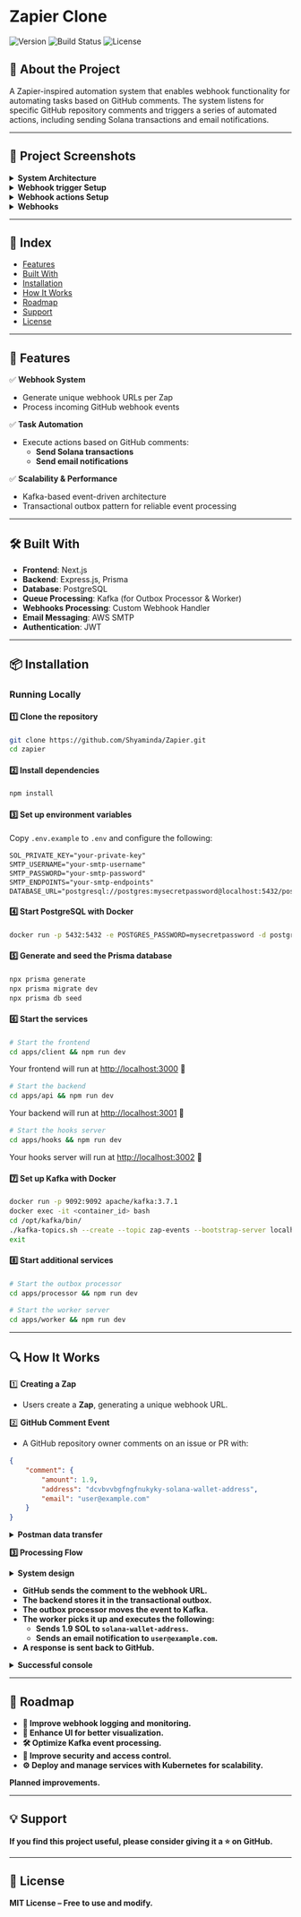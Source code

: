 # Zapier Clone

![Version](https://img.shields.io/badge/version-1.0.0-blue)
![Build Status](https://img.shields.io/badge/build-passing-brightgreen)
![License](https://img.shields.io/badge/license-MIT-lightgrey)

## 📌 About the Project

A Zapier-inspired automation system that enables webhook functionality for automating tasks based on GitHub comments. The system listens for specific GitHub repository comments and triggers a series of automated actions, including sending Solana transactions and email notifications.

---

## 📸 Project Screenshots

<details>
  <summary><strong>System Architecture</strong></summary>
  <img src="/apps/client/public/images/arch.png" alt="arch" />
</details>

<details>
  <summary><strong>Webhook trigger Setup</strong></summary>
  <img src="/apps/client/public/images/trigger.png" alt="trigger" />
</details>

<details>
  <summary><strong>Webhook actions Setup</strong></summary>
  <img src="/apps/client/public/images/actions.png" alt="actions" />
</details>

<details>
  <summary><strong>Webhooks</strong></summary>
  <img src="/apps/client/public/images/pub.png" alt="pub" />
</details>

---

## 📑 Index

- [Features](#features)
- [Built With](#built-with)
- [Installation](#installation)
- [How It Works](#how-it-works)
- [Roadmap](#roadmap)
- [Support](#support)
- [License](#license)

---

## 🚀 Features

✅ **Webhook System**

- Generate unique webhook URLs per Zap
- Process incoming GitHub webhook events

✅ **Task Automation**

- Execute actions based on GitHub comments:
  - **Send Solana transactions**
  - **Send email notifications**

✅ **Scalability & Performance**

- Kafka-based event-driven architecture
- Transactional outbox pattern for reliable event processing

---

## 🛠 Built With

- **Frontend**: Next.js
- **Backend**: Express.js, Prisma
- **Database**: PostgreSQL
- **Queue Processing**: Kafka (for Outbox Processor & Worker)
- **Webhooks Processing**: Custom Webhook Handler
- **Email Messaging**: AWS SMTP  
- **Authentication**: JWT

---

## 📦 Installation

### Running Locally

#### 1️⃣ Clone the repository

```sh
git clone https://github.com/Shyaminda/Zapier.git
cd zapier
```

#### 2️⃣ Install dependencies

```sh
npm install
```

#### 3️⃣ Set up environment variables

Copy `.env.example` to `.env` and configure the following:

```env
SOL_PRIVATE_KEY="your-private-key"
SMTP_USERNAME="your-smtp-username"
SMTP_PASSWORD="your-smtp-password"
SMTP_ENDPOINTS="your-smtp-endpoints"
DATABASE_URL="postgresql://postgres:mysecretpassword@localhost:5432/postgres"
```

#### 4️⃣ Start PostgreSQL with Docker

```sh
docker run -p 5432:5432 -e POSTGRES_PASSWORD=mysecretpassword -d postgres
```

#### 5️⃣ Generate and seed the Prisma database

```sh
npx prisma generate
npx prisma migrate dev
npx prisma db seed
```

#### 6️⃣ Start the services

```sh
# Start the frontend
cd apps/client && npm run dev
```
Your frontend will run at [http://localhost:3000](http://localhost:3000) 🚀

```sh
# Start the backend
cd apps/api && npm run dev
```
Your backend will run at [http://localhost:3001](http://localhost:3001) 🚀

```sh
# Start the hooks server
cd apps/hooks && npm run dev
```
Your hooks server will run at [http://localhost:3002](http://localhost:3002) 🚀

#### 7️⃣ Set up Kafka with Docker

```sh
docker run -p 9092:9092 apache/kafka:3.7.1
docker exec -it <container_id> bash
cd /opt/kafka/bin/
./kafka-topics.sh --create --topic zap-events --bootstrap-server localhost:9092
exit
```

#### 8️⃣ Start additional services

```sh
# Start the outbox processor
cd apps/processor && npm run dev
```

```sh
# Start the worker server
cd apps/worker && npm run dev
```

---

## 🔍 How It Works

1️⃣ **Creating a Zap**

- Users create a **Zap**, generating a unique webhook URL.

2️⃣ **GitHub Comment Event**

- A GitHub repository owner comments on an issue or PR with:

```json
{
    "comment": {
        "amount": 1.9,
        "address": "dcvbvvbgfngfnukyky-solana-wallet-address",
        "email": "user@example.com"
    }
}
```

<details>
  <summary><strong>Postman data transfer</summary>
  <img src="/apps/client/public/images/postman.png" alt="postman" />
</details>

3️⃣ **Processing Flow**

<details>
  <summary><strong>System design</strong></summary>
  <img src="/apps/client/public/images/arch.png" alt="arch" />
</details>

- GitHub sends the comment to the webhook URL.
- The backend stores it in the **transactional outbox**.
- The **outbox processor** moves the event to **Kafka**.
- The **worker** picks it up and executes the following:
  - Sends **1.9 SOL** to `solana-wallet-address`.
  - Sends an email notification to `user@example.com`.
- A response is sent back to GitHub.

<details>
  <summary><strong>Successful console</strong></summary>
  <img src="/apps/client/public/images/console-success.png" alt="console-success" />
</details>

---

## 📌 Roadmap

- 📂 Improve webhook logging and monitoring.
- 🚀 Enhance UI for better visualization.
- 🛠  Optimize Kafka event processing.
- 🔧 Improve security and access control.
- ⚙️ Deploy and manage services with **Kubernetes** for scalability.

Planned improvements.

---

## 💡 Support

If you find this project useful, please consider giving it a ⭐ on GitHub.

---


## 📝 License

MIT License – Free to use and modify.
